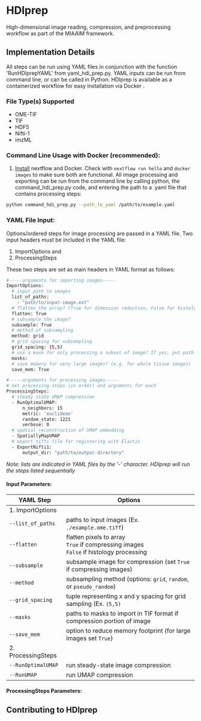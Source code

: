 # HDIprep
High-dimensional image reading, compression, and preprocessing workflow as part of the MIAAIM framework.

## Implementation Details
All steps  can be run using YAML files in conjunction with the function 'RunHDIprepYAML' from yaml_hdi_prep.py. YAML inputs can be run from command line, or can be called in Python. HDIprep is available as a containerized workflow for easy installation via Docker <insert link>.

### File Type(s) Supported
- OME-TIF
- TIF
- HDF5
- Nifti-1
- imzML

### Command Line Usage with Docker (recommended):
1. [Install]() nextflow and Docker. Check with `nextflow run hello` and `docker images` to make sure both are functional.
All image processing and exporting can be run from the command line by calling python, the command_hdi_prep.py code, and entering the path to a .yaml file that contains processing steps:
```bash
python command_hdi_prep.py --path_to_yaml /path/to/example.yaml
```
### YAML File Input:
Options/ordered steps for image processing are passed in a YAML file. Two input headers must be included in the YAML file:
1) ImportOptions and
2) ProcessingSteps

These two steps are set as main headers in YAML format as follows:
```bash
#-----arguments for importing images-----
ImportOptions:
  # input path to images
  list_of_paths:
    - "path/to/input-image.ext"
  # flatten the array? (True for dimension reduction, False for histology images)
  flatten: True
  # subsample the image?
  subsample: True
  # method of subsampling
  method: grid
  # grid spacing for subsampling
  grid_spacing: (5,5)
  # use a mask for only processing a subset of image? If yes, put path
  masks:
  # save memory for very large images? (e.g. for whole tissue images)
  save_mem: True

#-----arguments for processing images-----
# set processing steps (in order) and arguments for each
ProcessingSteps:
  # steady state UMAP compression
  - RunOptimalUMAP:
      n_neighbors: 15
      metric: 'euclidean'
      random_state: 1221
      verbose: 0
  # spatial reconstruction of UMAP embedding
  - SpatiallyMapUMAP
  # export nifti file for registering with Elastix
  - ExportNifti1:
      output_dir: "path/to/output-directory"
```
*Note: lists are indicated in YAML files by the '-' character. HDIprep will run the steps listed sequentially*

#### Input Parameters:
| YAML Step | Options |
| --- | --- |
| 1. ImportOptions |
| `--list_of_paths` | paths to input images (Ex. `./example.ome.tiff`) |
| `--flatten` | flatten pixels to array <br> `True` if compressing images <br> `False` if histology processing |
| `--subsample` | subsample image for compression (set `True` if compressing images) |
| `--method` | subsampling method (options: `grid`, `random`, or `pseudo_random`) |
| `--grid_spacing` | tuple representing x and y spacing for grid sampling (Ex. `(5,5)` |
| `--masks` | paths to masks to import in TIF format if compression portion of image |
| `--save_mem` | option to reduce memory footprint (for large images set `True`) |
| 2. ProcessingSteps |
| `--RunOptimalUMAP` | run steady-state image compression |
| `--RunUMAP` | run UMAP compression |
#### ProcessingSteps Parameters:

## Contributing to HDIprep
